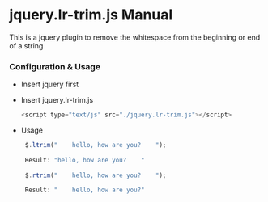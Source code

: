 jquery.lr-trim.js Manual
=========

This is a jquery plugin to remove the whitespace from the beginning or end of a string 

### Configuration & Usage

- Insert jquery first  
- Insert jquery.lr-trim.js  
  ```js
  <script type="text/js" src="./jquery.lr-trim.js"></script>
  ```
- Usage  

  ```js
   $.ltrim("    hello, how are you?    ");
   
   Result: "hello, how are you?    "
   
   $.rtrim("    hello, how are you?    ");
   
   Result: "    hello, how are you?"

  ```
